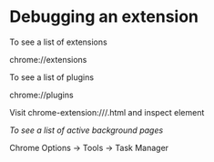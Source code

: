 # Debugging an extension

To see a list of extensions 

chrome://extensions

To see a list of plugins 

chrome://plugins

Visit chrome-extension://<extension ID>/<html-page-of-extension>.html and inspect element

*To see a list of active background pages*

Chrome Options -> Tools -> Task Manager
